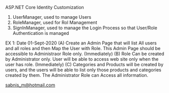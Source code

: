 ASP.NET Core Identity Customization
1. UserManager<IdentityUser>, used to manage Users
2. RoleManager<IdentityRole>, used for Rol Management
3. SignInManager<IdentityUser>, used to manage the Login Process so that User/Role Authentication is managed



EX 1: Date 01-Sept-2020
(A)
Create an Admin Page that will list All users and all roles  and then Map the User with Role. 
This Admin Page should be accessible to Administraor Role only.  (Immediately)
(B)
Role Can be created by Administrator only.
User will be able to access web site only when the user has role. (Immediately)
(C)
Categories and Products will be created by users, and the users will be able to list only those products and
categories created by them. The Administrator Role can  Access all information.

sabnis_m@hotmail.com